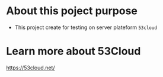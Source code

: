 # About this poject purpose 
- This project create for testing on server plateform `53cloud`


# Learn more about 53Cloud
https://53cloud.net/
